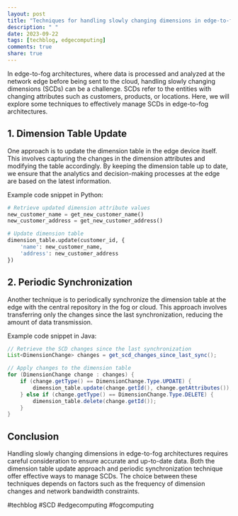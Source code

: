 ```yaml
---
layout: post
title: "Techniques for handling slowly changing dimensions in edge-to-fog architectures."
description: " "
date: 2023-09-22
tags: [techblog, edgecomputing]
comments: true
share: true
---
```


In edge-to-fog architectures, where data is processed and analyzed at the network edge before being sent to the cloud, handling slowly changing dimensions (SCDs) can be a challenge. SCDs refer to the entities with changing attributes such as customers, products, or locations. Here, we will explore some techniques to effectively manage SCDs in edge-to-fog architectures.

## 1. Dimension Table Update

One approach is to update the dimension table in the edge device itself. This involves capturing the changes in the dimension attributes and modifying the table accordingly. By keeping the dimension table up to date, we ensure that the analytics and decision-making processes at the edge are based on the latest information.

Example code snippet in Python:

```python
# Retrieve updated dimension attribute values
new_customer_name = get_new_customer_name()
new_customer_address = get_new_customer_address()

# Update dimension table
dimension_table.update(customer_id, {
    'name': new_customer_name,
    'address': new_customer_address
})
```

## 2. Periodic Synchronization

Another technique is to periodically synchronize the dimension table at the edge with the central repository in the fog or cloud. This approach involves transferring only the changes since the last synchronization, reducing the amount of data transmission.

Example code snippet in Java:

```java
// Retrieve the SCD changes since the last synchronization
List<DimensionChange> changes = get_scd_changes_since_last_sync();

// Apply changes to the dimension table
for (DimensionChange change : changes) {
    if (change.getType() == DimensionChange.Type.UPDATE) {
        dimension_table.update(change.getId(), change.getAttributes());
    } else if (change.getType() == DimensionChange.Type.DELETE) {
        dimension_table.delete(change.getId());
    }
}
```

## Conclusion

Handling slowly changing dimensions in edge-to-fog architectures requires careful consideration to ensure accurate and up-to-date data. Both the dimension table update approach and periodic synchronization technique offer effective ways to manage SCDs. The choice between these techniques depends on factors such as the frequency of dimension changes and network bandwidth constraints.

#techblog #SCD #edgecomputing #fogcomputing